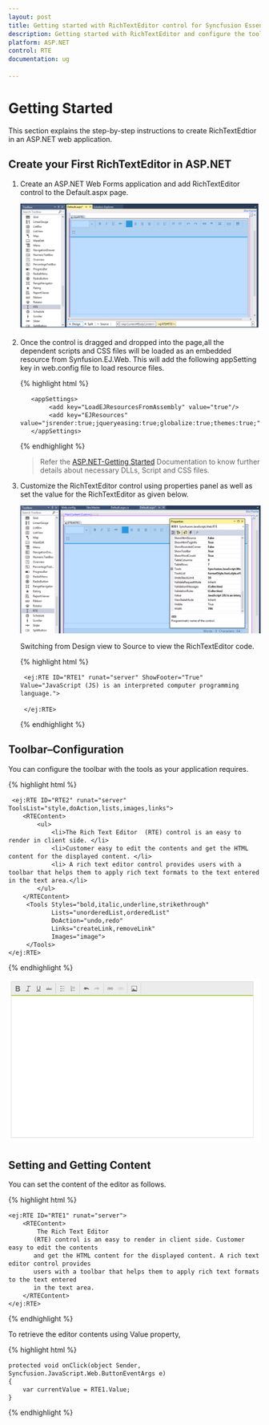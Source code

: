 ```yaml
---
layout: post
title: Getting started with RichTextEditor control for Syncfusion Essential ASP.NET
description: Getting started with RichTextEditor and configure the toolbar and other functionalities.
platform: ASP.NET
control: RTE
documentation: ug

---
```

# Getting Started

This section explains the step-by-step instructions to create RichTextEdtior in an ASP.NET web application.

## Create your First RichTextEditor in ASP.NET

1.	Create an ASP.NET Web Forms application and add RichTextEditor control to the Default.aspx page.

    ![](GettingStarted_images/RTE.png)

2.  Once the control is dragged and dropped into the page,all the dependent scripts and CSS files will be loaded as an embedded resource from Synfusion.EJ.Web. This will add the following appSetting key in web.config file to load resource files.

    {% highlight html %}
        
           <appSettings>
                <add key="LoadEJResourcesFromAssembly" value="true"/>
                <add key="EJResources" value="jsrender:true;jqueryeasing:true;globalize:true;themes:true;"/>
           </appSettings>
            
    {% endhighlight %}

    >Refer the [ASP.NET-Getting Started](http://help.syncfusion.com/aspnet/getting-started#manual-integration-of-syncfusion-aspnet-controls-into-the-newexisting-application) Documentation to know further details about necessary DLLs, Script and CSS files.

3.  Customize the RichTextEditor control using properties panel as well as set the value for the RichTextEditor as given below.

    ![](GettingStarted_images/Property.png)

    Switching from Design view to Source to view the RichTextEditor code.  
    
    {% highlight html %}
    
    	 <ej:RTE ID="RTE1" runat="server" ShowFooter="True" Value="JavaScript (JS) is an interpreted computer programming language.">
      
         </ej:RTE>
    
    {% endhighlight %}

## Toolbar–Configuration

You can configure the toolbar with the tools as your application requires.

{% highlight html %}

	 <ej:RTE ID="RTE2" runat="server" ToolsList="style,doAction,lists,images,links">
        <RTEContent>
            <ul>
                <li>The Rich Text Editor  (RTE) control is an easy to render in client side. </li>
                <li>Customer easy to edit the contents and get the HTML content for the displayed content. </li>
                <li> A rich text editor control provides users with a toolbar that helps them to apply rich text formats to the text entered  in the text area.</li>
            </ul>       
	    </RTEContent>
         <Tools Styles="bold,italic,underline,strikethrough"
                Lists="unorderedList,orderedList"
                DoAction="undo,redo"
                Links="createLink,removeLink"
                Images="image">
         </Tools>
    </ej:RTE>
	
{% endhighlight %}

 ![](GettingStarted_images/Toolbar.png)

## Setting and Getting Content

You can set the content of the editor as follows.

{% highlight html %}

	<ej:RTE ID="RTE1" runat="server">
        <RTEContent>
            The Rich Text Editor
           (RTE) control is an easy to render in client side. Customer easy to edit the contents
           and get the HTML content for the displayed content. A rich text editor control provides
           users with a toolbar that helps them to apply rich text formats to the text entered
           in the text area.
        </RTEContent>
    </ej:RTE>
		
{% endhighlight %}

To retrieve the editor contents using Value property,

{% highlight html %}

	protected void onClick(object Sender, Syncfusion.JavaScript.Web.ButtonEventArgs e)
    {
        var currentValue = RTE1.Value;
    }
    
{% endhighlight %}

